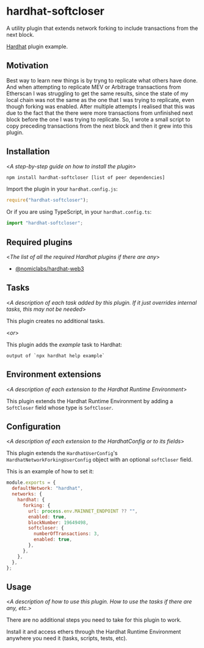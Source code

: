 # hardhat-softcloser

A utility plugin that extends network forking to include transactions from the next block.

[Hardhat](https://hardhat.org) plugin example.

## Motivation

Best way to learn new things is by tryng to replicate what others have done. And when attempting to replicate MEV or Arbitrage transactions from Etherscan I was struggling to get the same results, since the state of my local chain was not the same as the one that I was trying to replicate, even though forking was enabled. After multiple attempts I realised that this was due to the fact that the there were more transactions from unfinished next block before the one I was trying to replicate. So, I wrote a small script to copy preceding transactions from the next block and then it grew into this plugin.

## Installation

<_A step-by-step guide on how to install the plugin_>

```bash
npm install hardhat-softcloser [list of peer dependencies]
```

Import the plugin in your `hardhat.config.js`:

```js
require("hardhat-softcloser");
```

Or if you are using TypeScript, in your `hardhat.config.ts`:

```ts
import "hardhat-softcloser";
```

## Required plugins

<_The list of all the required Hardhat plugins if there are any_>

- [@nomiclabs/hardhat-web3](https://github.com/nomiclabs/hardhat/tree/master/packages/hardhat-web3)

## Tasks

<_A description of each task added by this plugin. If it just overrides internal
tasks, this may not be needed_>

This plugin creates no additional tasks.

<_or_>

This plugin adds the _example_ task to Hardhat:

```
output of `npx hardhat help example`
```

## Environment extensions

<_A description of each extension to the Hardhat Runtime Environment_>

This plugin extends the Hardhat Runtime Environment by adding a `SoftCloser` field
whose type is `SoftCloser`.

## Configuration

<_A description of each extension to the HardhatConfig or to its fields_>

This plugin extends the `HardhatUserConfig`'s `HardhatNetworkForkingUserConfig` object with an optional
`softCloser` field.

This is an example of how to set it:

```js
module.exports = {
  defaultNetwork: "hardhat",
  networks: {
    hardhat: {
      forking: {
        url: process.env.MAINNET_ENDPOINT ?? "",
        enabled: true,
        blockNumber: 19649498,
        softcloser: {
          numberOfTransactions: 3,
          enabled: true,
        },
      },
    },
  },
};
```

## Usage

<_A description of how to use this plugin. How to use the tasks if there are any, etc._>

There are no additional steps you need to take for this plugin to work.

Install it and access ethers through the Hardhat Runtime Environment anywhere
you need it (tasks, scripts, tests, etc).
